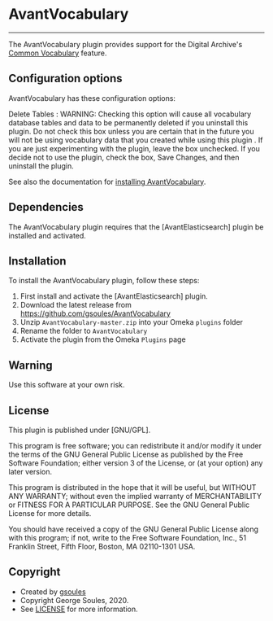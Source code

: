 # AvantVocabulary

---

The AvantVocabulary plugin provides support for the Digital Archive's
[Common Vocabulary](/archivist/common-vocabulary/) feature.

## Configuration options
AvantVocabulary has these configuration options:

Delete Tables
:   WARNING: Checking this option will cause all vocabulary database tables and data to be permanently deleted
    if you uninstall this plugin. Do not check this box unless you are certain that in the future you will not
    be using vocabulary data that you created while using this plugin . If you are just experimenting with the
    plugin, leave the box unchecked. If you decide not to use the plugin, check the box, Save Changes, and then
    uninstall the plugin.

See also the documentation for [installing AvantVocabulary](../../../developer/install-digital-archive/#avantvocabulary).

## Dependencies
The AvantVocabulary plugin requires that the [AvantElasticsearch] plugin be installed and activated.

## Installation

To install the AvantVocabulary plugin, follow these steps:

1. First install and activate the [AvantElasticsearch] plugin.
1. Download the latest release from <https://github.com/gsoules/AvantVocabulary>
1. Unzip `AvantVocabulary-master.zip` into your Omeka `plugins` folder
1. Rename the folder to `AvantVocabulary`
1. Activate the plugin from the Omeka `Plugins` page

## Warning

Use this software at your own risk.

##  License

This plugin is published under [GNU/GPL].

This program is free software; you can redistribute it and/or modify it under
the terms of the GNU General Public License as published by the Free Software
Foundation; either version 3 of the License, or (at your option) any later
version.

This program is distributed in the hope that it will be useful, but WITHOUT
ANY WARRANTY; without even the implied warranty of MERCHANTABILITY or FITNESS
FOR A PARTICULAR PURPOSE. See the GNU General Public License for more
details.

You should have received a copy of the GNU General Public License along with
this program; if not, write to the Free Software Foundation, Inc.,
51 Franklin Street, Fifth Floor, Boston, MA 02110-1301 USA.

Copyright
---------

-   Created by [gsoules](https://github.com/gsoules) 
-   Copyright George Soules, 2020.
-   See [LICENSE](https://github.com/gsoules/AvantAdmin/blob/master/LICENSE) for more information.


[AvantAdmin]:         avantadmin.md
[AvantCommon]:        avantcommon.md
[AvantCustom]:        avantcustom.md
[AvantDPLA]:          avantdpla.md
[AvantElements]:      avantelements.md
[AvantRelationships]: avantrelationships.md
[AvantSearch]:        avantsearch.md
[AvantS3]:            avants3.md
[AvantZoom]:          avantzoom.md
